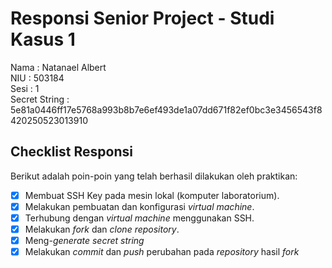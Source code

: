 # Responsi Senior Project - Studi Kasus 1

Nama : Natanael Albert  
NIU : 503184  
Sesi : 1  
Secret String : 5e81a0446ff17e5768a993b8b7e6ef493de1a07dd671f82ef0bc3e3456543f8420250523013910 

## Checklist Responsi

Berikut adalah poin-poin yang telah berhasil dilakukan oleh praktikan:

- [x] Membuat SSH Key pada mesin lokal (komputer laboratorium).
- [x] Melakukan pembuatan dan konfigurasi _virtual machine_.
- [x] Terhubung dengan _virtual machine_ menggunakan SSH.
- [x] Melakukan _fork_ dan _clone_ _repository_.
- [x] Meng-_generate_ _secret string_
- [x] Melakukan _commit_ dan _push_ perubahan pada _repository_ hasil _fork_
